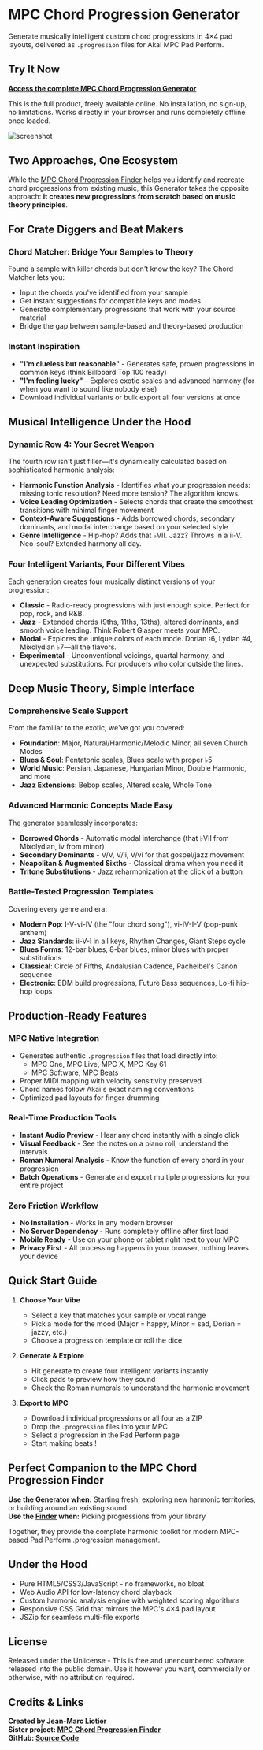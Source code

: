 # MPC Chord Progression Generator

Generate musically intelligent custom chord progressions in 4×4 pad layouts, delivered as `.progression` files for Akai MPC Pad Perform.

## Try It Now

**[Access the complete MPC Chord Progression Generator](https://liotier.github.io/AkaiMPC/AkaiMPCChordProgressionGenerator/mpc-progression-generator.html)**

This is the full product, freely available online. No installation, no sign-up, no limitations. Works directly in your browser and runs completely offline once loaded.

![screenshot](MPC%20Chord%20Progression%20Generator%20-%20Screenshot.png)

## Two Approaches, One Ecosystem

While the [MPC Chord Progression Finder](https://github.com/liotier/AkaiMPC/blob/main/AkaiMPCChordProgressionFinder/README.md) helps you identify and recreate chord progressions from existing music, this Generator takes the opposite approach: **it creates new progressions from scratch based on music theory principles**.

## For Crate Diggers and Beat Makers

### Chord Matcher: Bridge Your Samples to Theory
Found a sample with killer chords but don't know the key? The Chord Matcher lets you:
- Input the chords you've identified from your sample
- Get instant suggestions for compatible keys and modes
- Generate complementary progressions that work with your source material
- Bridge the gap between sample-based and theory-based production

### Instant Inspiration
- **"I'm clueless but reasonable"** - Generates safe, proven progressions in common keys (think Billboard Top 100 ready)
- **"I'm feeling lucky"** - Explores exotic scales and advanced harmony (for when you want to sound like nobody else)
- Download individual variants or bulk export all four versions at once

## Musical Intelligence Under the Hood

### Dynamic Row 4: Your Secret Weapon
The fourth row isn't just filler—it's dynamically calculated based on sophisticated harmonic analysis:

- **Harmonic Function Analysis** - Identifies what your progression needs: missing tonic resolution? Need more tension? The algorithm knows.
- **Voice Leading Optimization** - Selects chords that create the smoothest transitions with minimal finger movement
- **Context-Aware Suggestions** - Adds borrowed chords, secondary dominants, and modal interchange based on your selected style
- **Genre Intelligence** - Hip-hop? Adds that ♭VII. Jazz? Throws in a ii-V. Neo-soul? Extended harmony all day.

### Four Intelligent Variants, Four Different Vibes

Each generation creates four musically distinct versions of your progression:

- **Classic** - Radio-ready progressions with just enough spice. Perfect for pop, rock, and R&B.
- **Jazz** - Extended chords (9ths, 11ths, 13ths), altered dominants, and smooth voice leading. Think Robert Glasper meets your MPC.
- **Modal** - Explores the unique colors of each mode. Dorian ♮6, Lydian #4, Mixolydian ♭7—all the flavors.
- **Experimental** - Unconventional voicings, quartal harmony, and unexpected substitutions. For producers who color outside the lines.

## Deep Music Theory, Simple Interface

### Comprehensive Scale Support
From the familiar to the exotic, we've got you covered:
- **Foundation**: Major, Natural/Harmonic/Melodic Minor, all seven Church Modes
- **Blues & Soul**: Pentatonic scales, Blues scale with proper ♭5
- **World Music**: Persian, Japanese, Hungarian Minor, Double Harmonic, and more
- **Jazz Extensions**: Bebop scales, Altered scale, Whole Tone

### Advanced Harmonic Concepts Made Easy
The generator seamlessly incorporates:
- **Borrowed Chords** - Automatic modal interchange (that ♭VII from Mixolydian, iv from minor)
- **Secondary Dominants** - V/V, V/ii, V/vi for that gospel/jazz movement
- **Neapolitan & Augmented Sixths** - Classical drama when you need it
- **Tritone Substitutions** - Jazz reharmonization at the click of a button

### Battle-Tested Progression Templates
Covering every genre and era:
- **Modern Pop**: I-V-vi-IV (the "four chord song"), vi-IV-I-V (pop-punk anthem)
- **Jazz Standards**: ii-V-I in all keys, Rhythm Changes, Giant Steps cycle
- **Blues Forms**: 12-bar blues, 8-bar blues, minor blues with proper substitutions
- **Classical**: Circle of Fifths, Andalusian Cadence, Pachelbel's Canon sequence
- **Electronic**: EDM build progressions, Future Bass sequences, Lo-fi hip-hop loops

## Production-Ready Features

### MPC Native Integration
- Generates authentic `.progression` files that load directly into:
  - MPC One, MPC Live, MPC X, MPC Key 61
  - MPC Software, MPC Beats
- Proper MIDI mapping with velocity sensitivity preserved
- Chord names follow Akai's exact naming conventions
- Optimized pad layouts for finger drumming

### Real-Time Production Tools
- **Instant Audio Preview** - Hear any chord instantly with a single click
- **Visual Feedback** - See the notes on a piano roll, understand the intervals
- **Roman Numeral Analysis** - Know the function of every chord in your progression
- **Batch Operations** - Generate and export multiple progressions for your entire project

### Zero Friction Workflow
- **No Installation** - Works in any modern browser
- **No Server Dependency** - Runs completely offline after first load
- **Mobile Ready** - Use on your phone or tablet right next to your MPC
- **Privacy First** - All processing happens in your browser, nothing leaves your device

## Quick Start Guide

1. **Choose Your Vibe**
   - Select a key that matches your sample or vocal range
   - Pick a mode for the mood (Major = happy, Minor = sad, Dorian = jazzy, etc.)
   - Choose a progression template or roll the dice

2. **Generate & Explore**
   - Hit generate to create four intelligent variants instantly
   - Click pads to preview how they sound
   - Check the Roman numerals to understand the harmonic movement

3. **Export to MPC**
   - Download individual progressions or all four as a ZIP
   - Drop the `.progression` files into your MPC
   - Select a progression in the Pad Perform page
   - Start making beats !

## Perfect Companion to the MPC Chord Progression Finder

**Use the Generator when:** Starting fresh, exploring new harmonic territories, or building around an existing sound  
**Use the [Finder](https://github.com/liotier/AkaiMPC/tree/main/AkaiMPCChordProgressionFinder) when:** Picking progressions from your library

Together, they provide the complete harmonic toolkit for modern MPC-based Pad Perform .progression management.

## Under the Hood

- Pure HTML5/CSS3/JavaScript - no frameworks, no bloat
- Web Audio API for low-latency chord playback
- Custom harmonic analysis engine with weighted scoring algorithms
- Responsive CSS Grid that mirrors the MPC's 4×4 pad layout
- JSZip for seamless multi-file exports

## License

Released under the Unlicense - This is free and unencumbered software released into the public domain. Use it however you want, commercially or otherwise, with no attribution required.

## Credits & Links

**Created by Jean-Marc Liotier**  
**Sister project: [MPC Chord Progression Finder](https://liotier.github.io/AkaiMPC/AkaiMPCChordProgressionFinder/Akai%20MPC%20Chord%20Progression%20Finder.html)**  
**GitHub: [Source Code](https://github.com/liotier/AkaiMPC/tree/main/AkaiMPCChordProgressionGenerator)**
